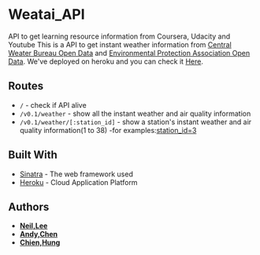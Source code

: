 # Weatai_API
API to get learning resource information from Coursera, Udacity and Youtube
This is a API to get instant weather information from [Central Weater Bureau Open Data](http://opendata.cwb.gov.tw/about) and [Environmental Protection Association Open Data](http://opendata.epa.gov.tw/). We've deployed on heroku and you can check it [Here](https://weataiapi.herokuapp.com/).

## Routes

- `/` - check if API alive
- `/v0.1/weather` - show all the instant weather and air quality information 
- `/v0.1/weather/[:station_id]` - show a station's instant weather and air quality information(1 to 38)
  -for examples:[station_id=3](https://weataiapi.herokuapp.com/api/v0.1/weather/3)


## Built With

* [Sinatra](https://github.com/sinatra/sinatra) - The web framework used
* [Heroku](https://www.heroku.com/) - Cloud Application Platform


## Authors

* **[Neil,Lee](https://github.com/Neilxx)**
* **[Andy,Chen](https://github.com/youyotsu)**
* **[Chien,Hung](https://github.com/chiachienhung)**
